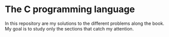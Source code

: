 # The C programming language

In this repository are my solutions to the different problems along the book. My goal is to study only the sections that catch my attention. 

